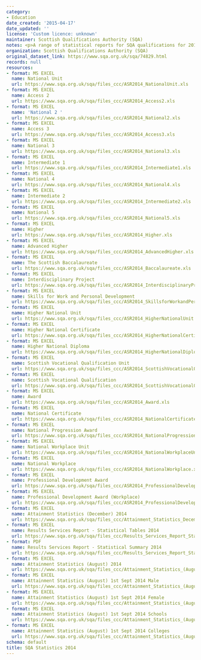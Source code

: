 ```yaml
---
category:
- Education
date_created: '2015-04-17'
date_updated: ''
license: 'Custom licence: unknown'
maintainer: Scottish Qualifications Authority (SQA)
notes: <p>A range of statistical reports for SQA qualifications for 2014.</p>
organization: Scottish Qualifications Authority (SQA)
original_dataset_link: https://www.sqa.org.uk/sqa/74829.html
records: null
resources:
- format: MS EXCEL
  name: National Unit
  url: https://www.sqa.org.uk/sqa/files_ccc/ASR2014_NationalUnit.xls
- format: MS EXCEL
  name: Access 2
  url: https://www.sqa.org.uk/sqa/files_ccc/ASR2014_Access2.xls
- format: MS EXCEL
  name: 'National 2 '
  url: https://www.sqa.org.uk/sqa/files_ccc/ASR2014_National2.xls
- format: MS EXCEL
  name: Access 3
  url: https://www.sqa.org.uk/sqa/files_ccc/ASR2014_Access3.xls
- format: MS EXCEL
  name: National 3
  url: https://www.sqa.org.uk/sqa/files_ccc/ASR2014_National3.xls
- format: MS EXCEL
  name: Intermediate 1
  url: https://www.sqa.org.uk/sqa/files_ccc/ASR2014_Intermediate1.xls
- format: MS EXCEL
  name: National 4
  url: https://www.sqa.org.uk/sqa/files_ccc/ASR2014_National4.xls
- format: MS EXCEL
  name: Intermediate 2
  url: https://www.sqa.org.uk/sqa/files_ccc/ASR2014_Intermediate2.xls
- format: MS EXCEL
  name: National 5
  url: https://www.sqa.org.uk/sqa/files_ccc/ASR2014_National5.xls
- format: MS EXCEL
  name: Higher
  url: https://www.sqa.org.uk/sqa/files_ccc/ASR2014_Higher.xls
- format: MS EXCEL
  name: Advanced Higher
  url: https://www.sqa.org.uk/sqa/files_ccc/ASR2014_AdvancedHigher.xls
- format: MS EXCEL
  name: The Scottish Baccalaureate
  url: https://www.sqa.org.uk/sqa/files_ccc/ASR2014_Baccalaureate.xls
- format: MS EXCEL
  name: Interdisciplinary Project
  url: https://www.sqa.org.uk/sqa/files_ccc/ASR2014_InterdisciplinaryProject.xls
- format: MS EXCEL
  name: Skills for Work and Personal Development
  url: https://www.sqa.org.uk/sqa/files_ccc/ASR2014_SkillsforWorkandPersonalDevelopment.xls
- format: MS EXCEL
  name: Higher National Unit
  url: https://www.sqa.org.uk/sqa/files_ccc/ASR2014_HigherNationalUnit.xls
- format: MS EXCEL
  name: Higher National Certificate
  url: https://www.sqa.org.uk/sqa/files_ccc/ASR2014_HigherNationalCertificate.xls
- format: MS EXCEL
  name: Higher National Diploma
  url: https://www.sqa.org.uk/sqa/files_ccc/ASR2014_HigherNationalDiploma.xls
- format: MS EXCEL
  name: Scottish Vocational Qualification Unit
  url: https://www.sqa.org.uk/sqa/files_ccc/ASR2014_ScottishVocationalQualificationUnit.xls
- format: MS EXCEL
  name: Scottish Vocational Qualification
  url: https://www.sqa.org.uk/sqa/files_ccc/ASR2014_ScottishVocationalQualification.xls
- format: MS EXCEL
  name: Award
  url: https://www.sqa.org.uk/sqa/files_ccc/ASR2014_Award.xls
- format: MS EXCEL
  name: National Certificate
  url: https://www.sqa.org.uk/sqa/files_ccc/ASR2014_NationalCertificate.xls
- format: MS EXCEL
  name: National Progression Award
  url: https://www.sqa.org.uk/sqa/files_ccc/ASR2014_NationalProgressionAward.xls
- format: MS EXCEL
  name: National Workplace Unit
  url: https://www.sqa.org.uk/sqa/files_ccc/ASR2014_NationalWorkplaceUnit.xls
- format: MS EXCEL
  name: National Workplace
  url: https://www.sqa.org.uk/sqa/files_ccc/ASR2014_NationalWorkplace.xls
- format: MS EXCEL
  name: Professional Development Award
  url: https://www.sqa.org.uk/sqa/files_ccc/ASR2014_ProfessionalDevelopmentAward.xls
- format: MS EXCEL
  name: Professional Development Award (Workplace)
  url: https://www.sqa.org.uk/sqa/files_ccc/ASR2014_ProfessionalDevelopmentAwardWorkplace.xls
- format: MS EXCEL
  name: Attainment Statistics (December) 2014
  url: https://www.sqa.org.uk/sqa/files_ccc/Attainment_Statistics_December_2014.xls
- format: MS EXCEL
  name: Results Services Report - Statistical Tables 2014
  url: https://www.sqa.org.uk/sqa/files_ccc/Results_Services_Report_Statistical_Tables_2014.xls
- format: PDF
  name: Results Services Report - Statistical Summary 2014
  url: https://www.sqa.org.uk/sqa/files_ccc/Results_Services_Report_Statistical_Summary_2014.pdf
- format: MS EXCEL
  name: Attainment Statistics (August) 2014
  url: https://www.sqa.org.uk/sqa/files_ccc/Attainment_Statistics_(August)_2014.xls
- format: MS EXCEL
  name: Attainment Statistics (August) 1st Sept 2014 Male
  url: https://www.sqa.org.uk/sqa/files_ccc/Attainment_Statistics_(August)_1st_Sept_2014_Male.xls
- format: MS EXCEL
  name: Attainment Statistics (August) 1st Sept 2014 Female
  url: https://www.sqa.org.uk/sqa/files_ccc/Attainment_Statistics_(August)_1st_Sept_2014_Female.xls
- format: MS EXCEL
  name: Attainment Statistics (August) 1st Sept 2014 Schools
  url: https://www.sqa.org.uk/sqa/files_ccc/Attainment_Statistics_(August)_1st_sept_2014_Schools.xls
- format: MS EXCEL
  name: Attainment Statistics (August) 1st Sept 2014 Colleges
  url: https://www.sqa.org.uk/sqa/files_ccc/Attainment_Statistics_(August)_1st_Sept_2014_Colleges.xls
schema: default
title: SQA Statistics 2014
---
```

